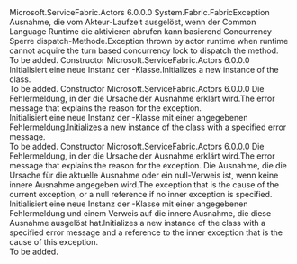 <Type Name="ActorConcurrencyLockTimeoutException" FullName="Microsoft.ServiceFabric.Actors.ActorConcurrencyLockTimeoutException">
  <TypeSignature Language="C#" Value="public sealed class ActorConcurrencyLockTimeoutException : System.Fabric.FabricException" />
  <TypeSignature Language="ILAsm" Value=".class public auto ansi serializable sealed beforefieldinit ActorConcurrencyLockTimeoutException extends System.Fabric.FabricException" />
  <TypeSignature Language="DocId" Value="T:Microsoft.ServiceFabric.Actors.ActorConcurrencyLockTimeoutException" />
  <TypeSignature Language="VB.NET" Value="Public NotInheritable Class ActorConcurrencyLockTimeoutException&#xA;Inherits FabricException" />
  <TypeSignature Language="F#" Value="type ActorConcurrencyLockTimeoutException = class&#xA;    inherit FabricException" />
  <AssemblyInfo>
    <AssemblyName>Microsoft.ServiceFabric.Actors</AssemblyName>
    <AssemblyVersion>6.0.0.0</AssemblyVersion>
  </AssemblyInfo>
  <Base>
    <BaseTypeName>System.Fabric.FabricException</BaseTypeName>
  </Base>
  <Interfaces />
  <Docs>
    <summary>
            <span data-ttu-id="e8611-101">Ausnahme, die vom Akteur-Laufzeit ausgelöst, wenn der Common Language Runtime die aktivieren abrufen kann basierend Concurrency Sperre dispatch-Methode.</span><span class="sxs-lookup"><span data-stu-id="e8611-101">Exception thrown by actor runtime when runtime cannot acquire the turn based concurrency lock to dispatch the method.</span></span>
            </summary>
    <remarks>To be added.</remarks>
  </Docs>
  <Members>
    <Member MemberName=".ctor">
      <MemberSignature Language="C#" Value="public ActorConcurrencyLockTimeoutException ();" />
      <MemberSignature Language="ILAsm" Value=".method public hidebysig specialname rtspecialname instance void .ctor() cil managed" />
      <MemberSignature Language="DocId" Value="M:Microsoft.ServiceFabric.Actors.ActorConcurrencyLockTimeoutException.#ctor" />
      <MemberSignature Language="VB.NET" Value="Public Sub New ()" />
      <MemberType>Constructor</MemberType>
      <AssemblyInfo>
        <AssemblyName>Microsoft.ServiceFabric.Actors</AssemblyName>
        <AssemblyVersion>6.0.0.0</AssemblyVersion>
      </AssemblyInfo>
      <Parameters />
      <Docs>
        <summary>
            <span data-ttu-id="e8611-102">Initialisiert eine neue Instanz der <see cref="T:Microsoft.ServiceFabric.Actors.ActorConcurrencyLockTimeoutException" />-Klasse.</span><span class="sxs-lookup"><span data-stu-id="e8611-102">Initializes a new instance of the <see cref="T:Microsoft.ServiceFabric.Actors.ActorConcurrencyLockTimeoutException" /> class.</span></span>
            </summary>
        <remarks>To be added.</remarks>
      </Docs>
    </Member>
    <Member MemberName=".ctor">
      <MemberSignature Language="C#" Value="public ActorConcurrencyLockTimeoutException (string message);" />
      <MemberSignature Language="ILAsm" Value=".method public hidebysig specialname rtspecialname instance void .ctor(string message) cil managed" />
      <MemberSignature Language="DocId" Value="M:Microsoft.ServiceFabric.Actors.ActorConcurrencyLockTimeoutException.#ctor(System.String)" />
      <MemberSignature Language="VB.NET" Value="Public Sub New (message As String)" />
      <MemberSignature Language="F#" Value="new Microsoft.ServiceFabric.Actors.ActorConcurrencyLockTimeoutException : string -&gt; Microsoft.ServiceFabric.Actors.ActorConcurrencyLockTimeoutException" Usage="new Microsoft.ServiceFabric.Actors.ActorConcurrencyLockTimeoutException message" />
      <MemberType>Constructor</MemberType>
      <AssemblyInfo>
        <AssemblyName>Microsoft.ServiceFabric.Actors</AssemblyName>
        <AssemblyVersion>6.0.0.0</AssemblyVersion>
      </AssemblyInfo>
      <Parameters>
        <Parameter Name="message" Type="System.String" />
      </Parameters>
      <Docs>
        <param name="message"><span data-ttu-id="e8611-103">Die Fehlermeldung, in der die Ursache der Ausnahme erklärt wird.</span><span class="sxs-lookup"><span data-stu-id="e8611-103">The error message that explains the reason for the exception.</span></span></param>
        <summary>
            <span data-ttu-id="e8611-104">Initialisiert eine neue Instanz der <see cref="T:Microsoft.ServiceFabric.Actors.ActorConcurrencyLockTimeoutException" />-Klasse mit einer angegebenen Fehlermeldung.</span><span class="sxs-lookup"><span data-stu-id="e8611-104">Initializes a new instance of the <see cref="T:Microsoft.ServiceFabric.Actors.ActorConcurrencyLockTimeoutException" /> class with a specified error message.</span></span>
            </summary>
        <remarks>To be added.</remarks>
      </Docs>
    </Member>
    <Member MemberName=".ctor">
      <MemberSignature Language="C#" Value="public ActorConcurrencyLockTimeoutException (string message, Exception inner);" />
      <MemberSignature Language="ILAsm" Value=".method public hidebysig specialname rtspecialname instance void .ctor(string message, class System.Exception inner) cil managed" />
      <MemberSignature Language="DocId" Value="M:Microsoft.ServiceFabric.Actors.ActorConcurrencyLockTimeoutException.#ctor(System.String,System.Exception)" />
      <MemberSignature Language="VB.NET" Value="Public Sub New (message As String, inner As Exception)" />
      <MemberSignature Language="F#" Value="new Microsoft.ServiceFabric.Actors.ActorConcurrencyLockTimeoutException : string * Exception -&gt; Microsoft.ServiceFabric.Actors.ActorConcurrencyLockTimeoutException" Usage="new Microsoft.ServiceFabric.Actors.ActorConcurrencyLockTimeoutException (message, inner)" />
      <MemberType>Constructor</MemberType>
      <AssemblyInfo>
        <AssemblyName>Microsoft.ServiceFabric.Actors</AssemblyName>
        <AssemblyVersion>6.0.0.0</AssemblyVersion>
      </AssemblyInfo>
      <Parameters>
        <Parameter Name="message" Type="System.String" />
        <Parameter Name="inner" Type="System.Exception" />
      </Parameters>
      <Docs>
        <param name="message"><span data-ttu-id="e8611-105">Die Fehlermeldung, in der die Ursache der Ausnahme erklärt wird.</span><span class="sxs-lookup"><span data-stu-id="e8611-105">The error message that explains the reason for the exception.</span></span></param>
        <param name="inner"><span data-ttu-id="e8611-106">Die Ausnahme, die die Ursache für die aktuelle Ausnahme oder ein null-Verweis ist, wenn keine innere Ausnahme angegeben wird.</span><span class="sxs-lookup"><span data-stu-id="e8611-106">The exception that is the cause of the current exception, or a null reference if no inner exception is specified.</span></span></param>
        <summary>
            <span data-ttu-id="e8611-107">Initialisiert eine neue Instanz der <see cref="T:Microsoft.ServiceFabric.Actors.ActorConcurrencyLockTimeoutException" />-Klasse mit einer angegebenen Fehlermeldung und einem Verweis auf die innere Ausnahme, die diese Ausnahme ausgelöst hat.</span><span class="sxs-lookup"><span data-stu-id="e8611-107">Initializes a new instance of the <see cref="T:Microsoft.ServiceFabric.Actors.ActorConcurrencyLockTimeoutException" /> class with a specified error message and a reference to the inner exception that is the cause of this exception.</span></span>
            </summary>
        <remarks>To be added.</remarks>
      </Docs>
    </Member>
  </Members>
</Type>